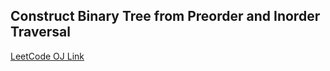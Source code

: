 Construct Binary Tree from Preorder and Inorder Traversal
---
[LeetCode OJ Link](https://leetcode.com/problems/construct-binary-tree-from-preorder-and-inorder-traversal/)
